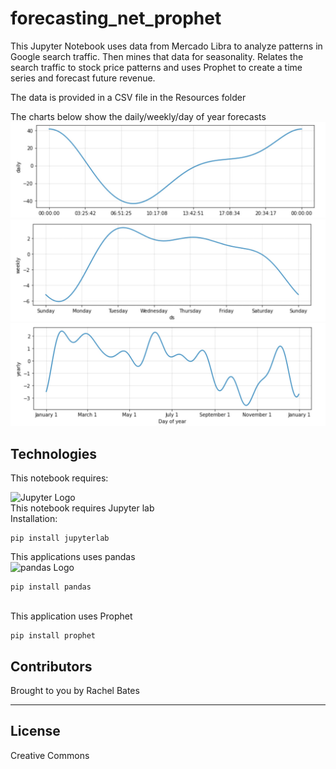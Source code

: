 # forecasting_net_prophet

This Jupyter Notebook uses data from Mercado Libra to analyze patterns in Google search traffic. Then mines that data for seasonality. Relates the search traffic to stock price patterns and uses Prophet to create a time series and forecast future revenue.

The data is provided in a CSV file in the Resources folder 

The charts below show the daily/weekly/day of year forecasts<br>
<img src="Images/DailyForecast.jpg">
<br>
<img src="Images/WeeklyForecast.jpg">
<br>
<img src="Images/DayofYearForecast.jpg">



## Technologies

This notebook requires:

![Jupyter Logo](https://docs.jupyter.org/en/latest/_static/jupyter.svg)
<br>This notebook requires Jupyter lab
<br>Installation:
```
pip install jupyterlab
````

This applications uses pandas<br>
![pandas Logo](https://pandas.pydata.org/docs/_static/pandas.svg)

```
pip install pandas
```

<br>
This application uses Prophet
<br>

```
pip install prophet
```


## Contributors

Brought to you by Rachel Bates

---

## License

Creative Commons